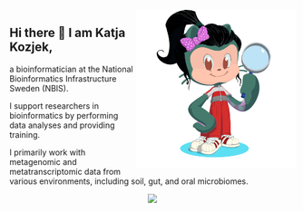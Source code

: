 <img align="right" src="octocat-1756813557337.png" width="280">

## Hi there 👋 I am Katja Kozjek, 

a bioinformatician at the National Bioinformatics Infrastructure Sweden (NBIS).

I support researchers in bioinformatics by performing data analyses and providing training.

I primarily work with metagenomic and metatranscriptomic data from various environments, including soil, gut, and oral microbiomes.


<p align="center">
  <a href="https://skillicons.dev">
    <img src="https://skillicons.dev/icons?i=git,github,docker,r,vscode&theme=dark" />
  </a>
</p>


<!--
**KatjaKo/KatjaKo** is a ✨ _special_ ✨ repository because its `README.md` (this file) appears on your GitHub profile.

Here are some ideas to get you started:

- 🔭 I’m currently working on ...
- 🌱 I’m currently learning ...
- 👯 I’m looking to collaborate on ...
- 🤔 I’m looking for help with ...
- 💬 Ask me about ...
- 📫 How to reach me: ...
- 😄 Pronouns: ...
- ⚡ Fun fact: ...
-->
